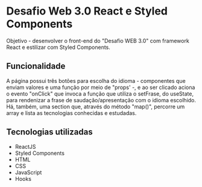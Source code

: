 # Desafio Web 3.0 React e Styled Components

Objetivo - desenvolver o front-end do "Desafio WEB 3.0" com framework React e estilizar com Styled Components.

## Funcionalidade

A página possui três botões para escolha do idioma - componentes que enviam valores e uma função por meio de "props' -, e ao ser clicado aciona o evento "onClick" que invoca a função que utiliza o setFrase, do useState, para rendenizar a frase de saudação/apresentação com o idioma escolhido. 
Há, também, uma section que, através do método "map()", percorre um array e lista as tecnologias conhecidas e estudadas.

## Tecnologias utilizadas

- ReactJS
- Styled Components
- HTML
- CSS
- JavaScript
- Hooks